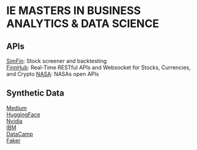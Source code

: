 # IE MASTERS IN BUSINESS ANALYTICS & DATA SCIENCE

## APIs
[SimFin](https://www.simfin.com/en/financial-analytics/): Stock screener and backtesting  
[FinnHub](https://finnhub.io/): Real-Time RESTful APIs and Websocket for Stocks, Currencies, and Crypto
[NASA](https://api.nasa.gov/): NASAs open APIs


## Synthetic Data
[Medium](https://moez-62905.medium.com/synthetic-data-is-the-future-of-artificial-intelligence-6fcfd2ce1a14)  
[HuggingFace](https://huggingface.co/blog/synthetic-data-generator)  
[Nvidia](https://www.nvidia.com/en-us/glossary/synthetic-data-generation/)  
[IBM](https://www.ibm.com/think/insights/synthetic-data-generation)  
[DataCamp](https://www.datacamp.com/tutorial/synthetic-data-generation)  
[Faker](https://fakerapi.it/)  
